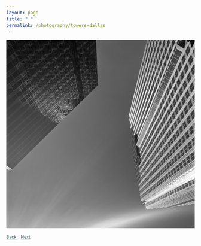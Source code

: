 ```yaml
---
layout: page
title: " "
permalink: /photography/towers-dallas
---
```


<img alt="Photograph" align="middle" src="/assets/pers-towers.jpg">

<a style="color:DarkSlateGray" align="right" href="{{site.url}}/photography/construction"> <small> Back </small> </a>
&nbsp;
<a style="color:DarkSlateGray" align="right" href="{{site.url}}/photography/towers-nyc"> <small> Next </small> </a>